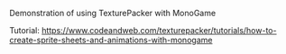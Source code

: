 Demonstration of using TexturePacker with MonoGame

Tutorial: https://www.codeandweb.com/texturepacker/tutorials/how-to-create-sprite-sheets-and-animations-with-monogame
